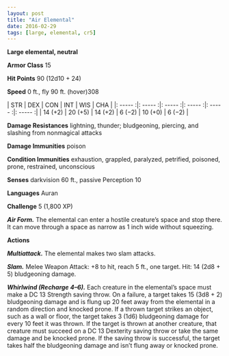 ```yaml
---
layout: post
title: "Air Elemental"
date: 2016-02-29
tags: [large, elemental, cr5]
---
```


**Large elemental, neutral**

**Armor Class** 15

**Hit Points** 90 (12d10 + 24)

**Speed** 0 ft., fly 90 ft. (hover)308

|   STR   |   DEX   |   CON   |   INT   |   WIS   |   CHA   |
|: ----- :|: ----- :|: ----- :|: ----- :|: ----- :|: ----- :|
| 14 (+2) | 20 (+5) | 14 (+2) | 6 (−2) | 10 (+0) | 6 (−2) |

**Damage Resistances** lightning, thunder; bludgeoning, piercing, and slashing from nonmagical attacks 

**Damage Immunities** poison 

**Condition Immunities** exhaustion, grappled, paralyzed, petrified, poisoned, prone, restrained, unconscious 

**Senses** darkvision 60 ft., passive Perception 10 

**Languages** Auran 

**Challenge** 5 (1,800 XP)

***Air Form.*** The elemental can enter a hostile creature’s space and stop there. It can move through a space as narrow as 1 inch wide without squeezing. 

**Actions** 

***Multiattack.*** The elemental makes two slam attacks. 

***Slam.*** Melee Weapon Attack: +8 to hit, reach 5 ft., one target. Hit: 14 (2d8 + 5) bludgeoning damage. 

***Whirlwind (Recharge 4–6).*** Each creature in the elemental’s space must make a DC 13 Strength saving throw. On a failure, a target takes 15 (3d8 + 2) bludgeoning damage and is flung up 20 feet away from the elemental in a random direction and knocked prone. If a thrown target strikes an object, such as a wall or floor, the target takes 3 (1d6) bludgeoning damage for every 10 feet it was thrown. If the target is thrown at another creature, that creature must succeed on a DC 13 Dexterity saving throw or take the same damage and be knocked prone. If the saving throw is successful, the target takes half the bludgeoning damage and isn’t flung away or knocked prone.